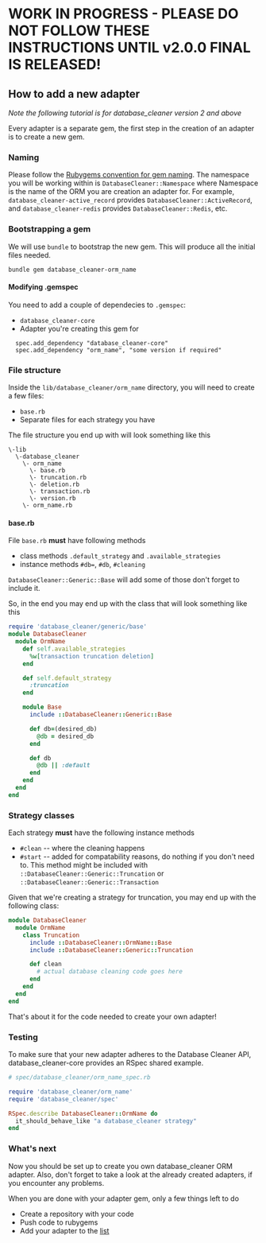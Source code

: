 # WORK IN PROGRESS - PLEASE DO NOT FOLLOW THESE INSTRUCTIONS UNTIL v2.0.0 FINAL IS RELEASED!

## How to add a new adapter

_Note the following tutorial is for database_cleaner version 2 and above_

Every adapter is a separate gem, the first step in the creation of an adapter is to create a new gem.

### Naming
Please follow the [Rubygems convention for gem naming](https://guides.rubygems.org/name-your-gem/). The namespace you will be working within is `DatabaseCleaner::Namespace` where Namespace is the name of the ORM you are creation an adapter for.
For example, `database_cleaner-active_record` provides `DatabaseCleaner::ActiveRecord`, and `database_cleaner-redis` provides `DatabaseCleaner::Redis`, etc.

### Bootstrapping a gem
We will use `bundle` to bootstrap the new gem. This will produce all the initial files needed.

```
bundle gem database_cleaner-orm_name
```
#### Modifying .gemspec
You need to add a couple of dependecies to `.gemspec`:
* `database_cleaner-core`
* Adapter you're creating this gem for

```
  spec.add_dependency "database_cleaner-core"
  spec.add_dependency "orm_name", "some version if required"
```

#### 

### File structure

Inside the `lib/database_cleaner/orm_name` directory, you will need to create a few files:

* `base.rb`
* Separate files for each strategy you have

The file structure you end up with will look something like this

```
\-lib
  \-database_cleaner
    \- orm_name
      \- base.rb
      \- truncation.rb
      \- deletion.rb
      \- transaction.rb
      \- version.rb
    \- orm_name.rb
```

#### base.rb

File `base.rb` **must** have following methods
  * class methods `.default_strategy` and `.available_strategies`
  * instance methods `#db=`, `#db`, `#cleaning`

`DatabaseCleaner::Generic::Base` will add some of those don't forget to include it.

So, in the end you may end up with the class that will look something like this

```ruby
require 'database_cleaner/generic/base'
module DatabaseCleaner
  module OrmName
    def self.available_strategies
      %w[transaction truncation deletion]
    end

    def self.default_strategy
      :truncation
    end

    module Base
      include ::DatabaseCleaner::Generic::Base

      def db=(desired_db)
        @db = desired_db
      end

      def db
        @db || :default
      end
    end
  end
end
```

### Strategy classes

Each strategy **must** have the following instance methods
  *  `#clean` -- where the cleaning happens
  *  `#start` -- added for compatability reasons, do nothing if you don't need to. This method might be included with `::DatabaseCleaner::Generic::Truncation` or `::DatabaseCleaner::Generic::Transaction`

Given that we're creating a strategy for truncation, you may end up with the following class:

```ruby
module DatabaseCleaner
  module OrmName
    class Truncation
      include ::DatabaseCleaner::OrmName::Base
      include ::DatabaseCleaner::Generic::Truncation

      def clean
        # actual database cleaning code goes here
      end
    end
  end
end
```

That's about it for the code needed to create your own adapter!

### Testing

To make sure that your new adapter adheres to the Database Cleaner API, database_cleaner-core provides an RSpec shared example.

```ruby
# spec/database_cleaner/orm_name_spec.rb

require 'database_cleaner/orm_name'
require 'database_cleaner/spec'

RSpec.describe DatabaseCleaner::OrmName do
  it_should_behave_like "a database_cleaner strategy"
end
```

### What's next

Now you should be set up to create you own database_cleaner ORM adapter.
Also, don't forget to take a look at the already created adapters, if you encounter any problems.

When you are done with your adapter gem, only a few things left to do
  * Create a repository with your code
  * Push code to rubygems
  * Add your adapter to the [list](https://github.com/DatabaseCleaner/database_cleaner#list-of-adapters)
